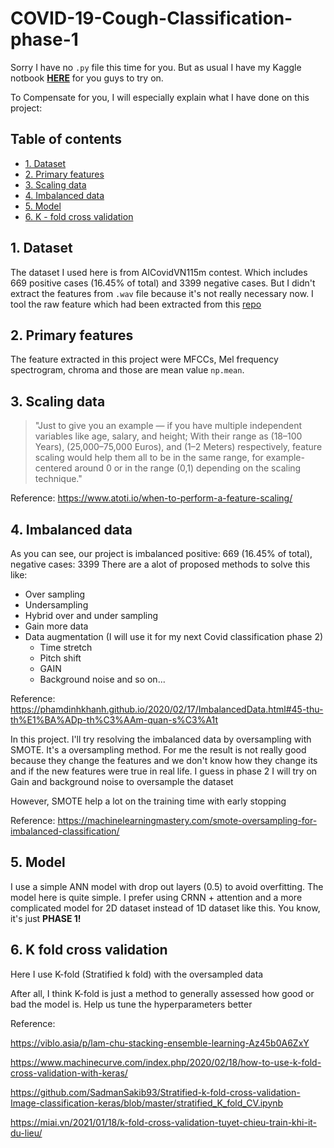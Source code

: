 # COVID-19-Cough-Classification-phase-1

Sorry I have no `.py` file this time for you. But as usual I have my Kaggle notbook [**HERE**](https://www.kaggle.com/bomaich/covid-19-cough-classification) for you
guys to try on.

To Compensate for you, I will especially explain what I have done on this project:

## Table of contents
* [1. Dataset](#1-Dataset)
* [2. Primary features](#2-Primary-features)
* [3. Scaling data](#3-Scaling-data)
* [4. Imbalanced data](#4-Imbalanced-data)
* [5. Model](#5-Model)
* [6. K - fold cross validation](#6-K-fold-cross-validation)

## 1. Dataset
The dataset I used here is from AICovidVN115m contest. Which includes 669 positive cases (16.45% of total) and 3399 negative cases. But I didn't extract the features 
from `.wav` file because it's not really necessary now. I tool the raw feature which had been extracted from this [repo](https://github.com/dee-ex/EE3063-SEM202-FINAL-PROJECT/tree/main/features/raw)

## 2. Primary features
The feature extracted in this project were MFCCs, Mel frequency spectrogram, chroma and those are mean value `np.mean`. 

## 3. Scaling data
>"Just to give you an example — if you have multiple independent variables like age, salary, and height; With their range as (18–100 Years), 
(25,000–75,000 Euros), and (1–2 Meters) respectively, feature scaling would help them all to be in the same range, 
for example- centered around 0 or in the range (0,1) depending on the scaling technique."

Reference: https://www.atoti.io/when-to-perform-a-feature-scaling/

## 4. Imbalanced data

As you can see, our project is imbalanced positive: 669 (16.45% of total), negative cases: 3399 There are a alot of proposed methods to solve this like: 
* Over sampling
* Undersampling
* Hybrid over and under sampling
* Gain more data
* Data augmentation (I will use it for my next Covid classification phase 2)
   * Time stretch
   * Pitch shift
   * GAIN
   * Background noise
and so on...
     
Reference: https://phamdinhkhanh.github.io/2020/02/17/ImbalancedData.html#45-thu-th%E1%BA%ADp-th%C3%AAm-quan-s%C3%A1t

In this project. I'll try resolving the imbalanced data by oversampling with SMOTE. It's a oversampling method. For me the result is not really good because they change the 
features and we don't know how they change its and if the new features were true in real life. I guess in phase 2 I will try on Gain and background noise to oversample the dataset

However, SMOTE help a lot on the training time with early stopping

Reference: https://machinelearningmastery.com/smote-oversampling-for-imbalanced-classification/

## 5. Model
I use a simple ANN model with drop out layers (0.5) to avoid overfitting. The model here is quite simple. I prefer using CRNN + attention and a more complicated model for
2D dataset instead of 1D dataset like this. You know, it's just **PHASE 1!**

## 6. K fold cross validation

Here I use K-fold (Stratified k fold) with the oversampled data

After all, I think K-fold is just a method to generally assessed how good or bad the model is. Help us tune the hyperparameters better

Reference:

https://viblo.asia/p/lam-chu-stacking-ensemble-learning-Az45b0A6ZxY

https://www.machinecurve.com/index.php/2020/02/18/how-to-use-k-fold-cross-validation-with-keras/

https://github.com/SadmanSakib93/Stratified-k-fold-cross-validation-Image-classification-keras/blob/master/stratified_K_fold_CV.ipynb

https://miai.vn/2021/01/18/k-fold-cross-validation-tuyet-chieu-train-khi-it-du-lieu/





